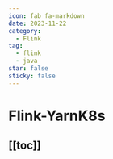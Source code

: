 ```yaml
---
icon: fab fa-markdown
date: 2023-11-22
category:
  - Flink
tag:
  - flink
  - java
star: false
sticky: false
---
```


# Flink-YarnK8s

[[toc]]
---
